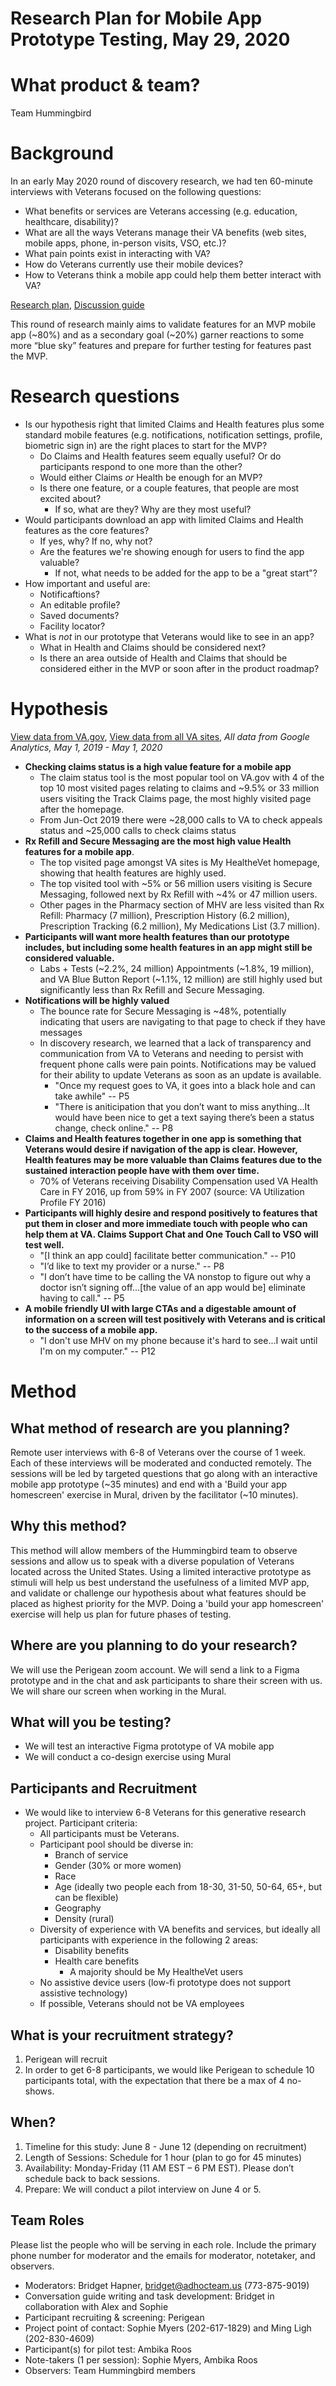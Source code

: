 # Research Plan for Mobile App Prototype Testing, May 29, 2020

# What product & team?
Team Hummingbird

# Background
In an early May 2020 round of discovery research, we had ten 60-minute interviews with Veterans focused on the following questions: 
- What benefits or services are Veterans accessing (e.g. education, healthcare, disability)?
- What are all the ways Veterans manage their VA benefits (web sites, mobile apps, phone, in-person visits, VSO, etc.)?
- What pain points exist in interacting with VA?
- How do Veterans currently use their mobile devices?
- How to Veterans think a mobile app could help them better interact with VA?

[Research plan](https://github.com/department-of-veterans-affairs/va.gov-team/blob/master/products/va-mobile-app/research/ux/user-interviews/research-plan.md), [Discussion guide](https://github.com/department-of-veterans-affairs/va.gov-team/blob/master/products/va-mobile-app/research/ux/user-interviews/discussion-guide.md)


This round of research mainly aims to validate features for an MVP mobile app (~80%) and as a secondary goal (~20%) garner reactions to some more “blue sky” features and prepare for further testing for features past the MVP. 

# Research questions
- Is our hypothesis right that limited Claims and Health features plus some standard mobile features (e.g. notifications, notification settings, profile, biometric sign in) are the right places to start for the MVP?
  - Do Claims and Health features seem equally useful? Or do participants respond to one more than the other?
  - Would either Claims _or_ Health be enough for an MVP? 
  - Is there one feature, or a couple features, that people are most excited about?
    - If so, what are they? Why are they most useful?
- Would participants download an app with limited Claims and Health features as the core features?
  - If yes, why? If no, why not?
  - Are the features we're showing enough for users to find the app valuable?
    - If not, what needs to be added for the app to be a "great start"?
- How important and useful are:
  - Notificaftions?
  - An editable profile?
  - Saved documents?
  - Facility locator?
- What is _not_ in our prototype that Veterans would like to see in an app?
  - What in Health and Claims should be considered next?
  - Is there an area outside of Health and Claims that should be considered either in the MVP or soon after in the product roadmap?


# Hypothesis 

[View data from VA.gov](https://analytics.google.com/analytics/web/#/report/content-pages/a50123418w177519031p184624291/_u.date00=20190501&_u.date01=20200501&_.useg=&explorer-segmentExplorer.segmentId=analytics.pageTitle&explorer-table.plotKeys=%5B%5D&explorer-table.rowCount=50/), [View data from all VA sites](https://analytics.google.com/analytics/web/#/report/content-pages/a50123418w177519031p176188361/_u.date00=20190501&_u.date01=20200501&_.useg=&explorer-segmentExplorer.segmentId=analytics.pageTitle&explorer-table.plotKeys=%5B%5D&explorer-table.rowCount=50/), _All data from Google Analytics, May 1, 2019 - May 1, 2020_

- **Checking claims status is a high value feature for a mobile app**
  - The claim status tool is the most popular tool on VA.gov with 4 of the top 10 most visited pages relating to claims and ~9.5% or 33 million users visiting the Track Claims page, the most highly visited page after the homepage.
  - From Jun-Oct 2019 there were ~28,000 calls to VA to check appeals status and ~25,000 calls to check claims status 
- **Rx Refill and Secure Messaging are the most high value Health features for a mobile app**.
  - The top visited page amongst VA sites is My HealtheVet homepage, showing that health features are highly used.
  - The top visited tool with ~5% or 56 million users visiting is Secure Messaging, followed next by Rx Refill with ~4% or 47 million users. 
  - Other pages in the Pharmacy section of MHV are less visited than Rx Refill: Pharmacy (7 million), Prescription History (6.2 million), Prescription Tracking (6.2 million), My Medications List (3.7 million). 
- **Participants will want more health features than our prototype includes, but including some health features in an app might still be considered valuable.**
  - Labs + Tests (~2.2%, 24 million) Appointments (~1.8%, 19 million), and VA Blue Button Report (~1.1%, 12 million) are still highly used but significantly less than Rx Refill and Secure Messaging.
- **Notifications will be highly valued**
  - The bounce rate for Secure Messaging is ~48%, potentially indicating that users are navigating to that page to check if they have messages
  - In discovery research, we learned that a lack of transparency and communication from VA to Veterans and needing to persist with frequent phone calls were pain points. Notifications may be valued for their ability to update Veterans as soon as an update is available.
    - "Once my request goes to VA, it goes into a black hole and can take awhile" -- P5
    - "There is aniticipation that you don’t want to miss anything...It would have been nice to get a text saying there’s been a status change, check online." -- P8
- **Claims and Health features together in one app is something that Veterans would desire if navigation of the app is clear. However, Health features may be more valuable than Claims features due to the sustained interaction people have with them over time.**
  - 70% of Veterans receiving Disability Compensation used VA Health Care in FY 2016, up from 59% in FY 2007 (source: VA Utilization Profile FY 2016)
- **Participants will highly desire and respond positively to features that put them in closer and more immediate touch with people who can help them at VA. Claims Support Chat and One Touch Call to VSO will test well.**
  - "[I think an app could] facilitate better communication." -- P10
  - "I’d like to text my provider or a nurse." -- P8
  - "I don’t have time to be calling the VA nonstop to figure out why a doctor isn’t signing off...[the value of an app would be] eliminate having to call." -- P5
- **A mobile friendly UI with large CTAs and a digestable amount of information on a screen will test positively with Veterans and is critical to the success of a mobile app.**
  - "I don't use MHV on my phone because it's hard to see...I wait until I'm on my computer." -- P12

# Method

## What method of research are you planning?
Remote user interviews with 6-8 of Veterans over the course of 1 week. Each of these interviews will be moderated and conducted remotely. The sessions will be led by targeted questions that go along with an interactive mobile app prototype (~35 minutes) and end with a 'Build your app homescreen' exercise in Mural, driven by the facilitator (~10 minutes). 

## Why this method?
This method will allow members of the Hummingbird team to observe sessions and allow us to speak with a diverse population of Veterans located across the United States. Using a limited interactive prototype as stimuli will help us best understand the usefulness of a limited MVP app, and validate or challenge our hypothesis about what features should be placed as highest priority for the MVP. Doing a 'build your app homescreen' exercise will help us plan for future phases of testing. 

## Where are you planning to do your research?
We will use the Perigean zoom account. We will send a link to a Figma prototype and in the chat and ask participants to share their screen with us. We will share our screen when working in the Mural.

## What will you be testing?
- We will test an interactive Figma prototype of VA mobile app
- We will conduct a co-design exercise using Mural

## Participants and Recruitment
- We would like to interview 6-8 Veterans for this generative research project. Participant criteria: 
  - All participants must be Veterans.
  - Participant pool should be diverse in:
    - Branch of service
    - Gender (30% or more women)
    - Race
    - Age (ideally two people each from 18-30, 31-50, 50-64, 65+, but can be flexible)
    - Geography
    - Density (rural)
  - Diversity of experience with VA benefits and services, but ideally all participants with experience in the following 2 areas: 
    - Disability benefits
    - Health care benefits
      - A majority should be My HealtheVet users 
  - No assistive device users (low-fi prototype does not support assistive technology)
  - If possible, Veterans should not be VA employees

  
## What is your recruitment strategy?
1. Perigean will recruit
2. In order to get 6-8 participants, we would like Perigean to schedule 10 participants total, with the expectation that there be a max of 4 no-shows.

## When?
1. Timeline for this study: June 8 - June 12 (depending on recruitment)
2. Length of Sessions: Schedule for 1 hour (plan to go for 45 minutes)
3. Availability: Monday-Friday (11 AM EST – 6 PM EST). Please don’t schedule back to back sessions. 
4. Prepare: We will conduct a pilot interview on June 4 or 5.

## Team Roles
Please list the people who will be serving in each role. Include the primary phone number for moderator and the emails for moderator, notetaker, and observers.
- Moderators: Bridget Hapner, bridget@adhocteam.us (773-875-9019)
- Conversation guide writing and task development: Bridget in collaboration with Alex and Sophie
- Participant recruiting & screening: Perigean
- Project point of contact: Sophie Myers (202-617-1829) and Ming Ligh (202-830-4609)
- Participant(s) for pilot test: Ambika Roos
- Note-takers (1 per session): Sophie Myers, Ambika Roos
- Observers: Team Hummingbird members


